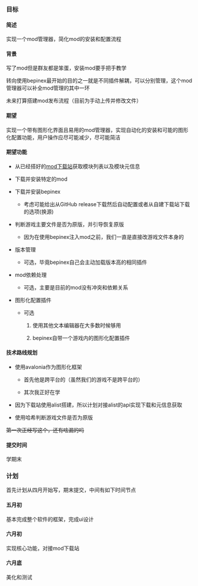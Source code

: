 ### 目标

#### 简述

实现一个mod管理器，简化mod的安装和配置流程

#### 背景

写了mod但是群友都是笨蛋，安装mod要手把手教学

转向使用bepinex最开始的目的之一就是不同插件解耦，可以分别管理，这个mod管理器可以补全mod管理的其中一环

未来打算搭建mod发布流程（目前为手动上传并修改文件）

#### 期望

实现一个带有图形化界面且易用的mod管理器，实现自动化的安装和可能的图形化配置功能，用户操作应尽可能减少，尽可能简洁

#### 期望功能

- 从已经搭好的[mod下载站](https://server.monblog.top/alist/)获取模块列表以及模块元信息

- 下载并安装特定的mod

- 下载并安装bepinex
  
  - 考虑可能给出从GitHub release下载然后自动配置或者从自建下载站下载的选项(换源)

- 判断游戏主要文件是否为原版，并引导恢复原版
  
  - 因为在使用bepinex注入mod之前，我们一直是直接改游戏文件本身的

- 版本管理
  
  - 可选，毕竟bepinex自己会主动加载版本高的相同插件

- mod依赖处理
  
  - 可选，主要是目前的mod没有冲突和依赖关系

- 图形化配置插件
  
  - 可选
    
    1. 使用其他文本编辑器在大多数时候够用
    
    2. bepinex自带一个游戏内的图形化配置插件

#### 技术路线规划

- 使用avalonia作为图形化框架
  
  - 首先他是跨平台的（虽然我们的游戏不是跨平台的）
  
  - 其次我正好在学

- 因为下载站使用alist搭建，所以计划对接alist的api实现下载和元信息获取

- 使用哈希判断游戏文件是否为原版

~~第一次正经写这个，还有啥漏的吗~~

#### 提交时间

学期末

### 计划

首先计划从四月开始写，期末提交，中间有如下时间节点

#### 五月初

基本完成整个软件的框架，完成ui设计

#### 六月初

实现核心功能，对接mod下载站

#### 六月底

美化和测试
